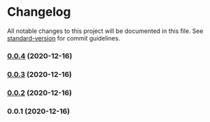 # Changelog

All notable changes to this project will be documented in this file. See [standard-version](https://github.com/conventional-changelog/standard-version) for commit guidelines.

### [0.0.4](https://github.com/adurc/exposure-react-admin/compare/v0.0.3...v0.0.4) (2020-12-16)

### [0.0.3](https://github.com/adurc/exposure-react-admin/compare/v0.0.2...v0.0.3) (2020-12-16)

### [0.0.2](https://github.com/adurc/exposure-react-admin/compare/v0.0.1...v0.0.2) (2020-12-16)

### 0.0.1 (2020-12-16)

